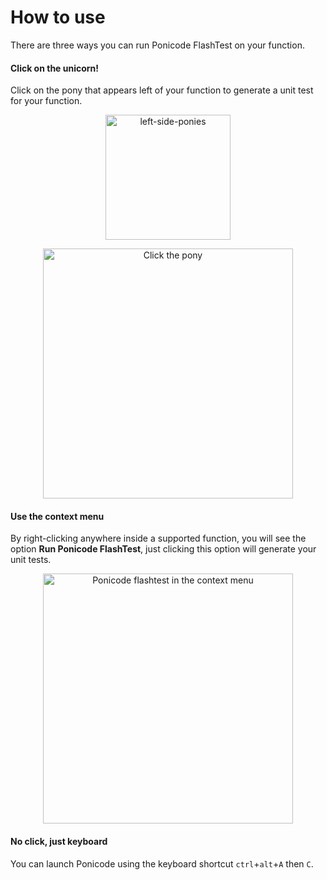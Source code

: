 # How to use

There are three ways you can run Ponicode FlashTest on your function.

#### Click on the unicorn!


Click on the pony that appears left of your function to generate a unit test for your function.

<p align="center">
    <img src="intellij_plugin/images/left-side-ponies.png" alt="left-side-ponies" width="200"/>
</p>
<p align="center">
    <img src="intellij_plugin/images/click-the-pony.png" alt="Click the pony" width="400"/>
</p>

#### Use the context menu

By right-clicking anywhere inside a supported function, you will see the option **Run Ponicode FlashTest**, just clicking this option will generate your unit tests.

<p align="center">
    <img src="intellij_plugin/images/use-the-context-menu.png" alt="Ponicode flashtest in the context menu" width="400"/>
</p>

#### No click, just keyboard

You can launch Ponicode using the keyboard shortcut  `ctrl`+`alt`+`A` then `C`.
